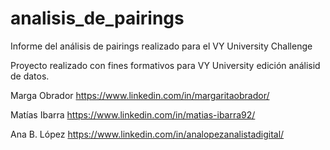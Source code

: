 # analisis_de_pairings
Informe del análisis de pairings realizado para el VY University Challenge

Proyecto realizado con fines formativos para VY University edición análisid de datos. 

Marga Obrador
https://www.linkedin.com/in/margaritaobrador/

Matías Ibarra
https://www.linkedin.com/in/matias-ibarra92/

Ana B. López
https://www.linkedin.com/in/analopezanalistadigital/
